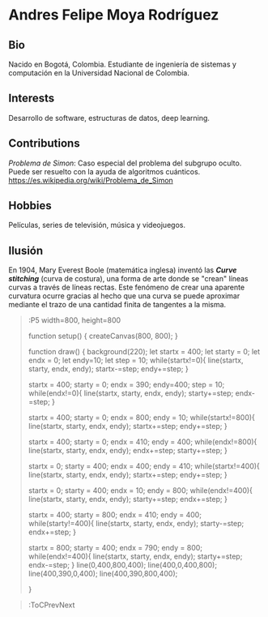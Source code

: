 # Andres Felipe Moya Rodríguez

## Bio
Nacido en Bogotá, Colombia.
Estudiante de ingeniería de sistemas y computación en la Universidad Nacional de Colombia.

## Interests

Desarrollo de software, estructuras de datos, deep learning.

## Contributions

*Problema de Simon*: Caso especial del problema del subgrupo oculto. Puede ser resuelto con la ayuda de algoritmos cuánticos.
https://es.wikipedia.org/wiki/Problema_de_Simon

## Hobbies

Películas, series de televisión, música y videojuegos.


## Ilusión

En 1904, Mary Everest Boole (matemática inglesa) inventó las ***Curve stitching*** (curva de costura), una forma de arte donde se "crean" líneas curvas a través de líneas rectas. Este fenómeno de crear una aparente curvatura ocurre gracias al hecho que una curva se puede aproximar mediante el trazo de una cantidad finita de tangentes a la misma.


> :P5 width=800, height=800
>
>function setup() {
>  createCanvas(800, 800);
>}
>
>function draw() {
>  background(220);
>  let startx = 400;
>  let starty = 0;
>  let endx = 0;
>  let endy=10;
>  let step = 10;
>  while(startx!=0){
>    line(startx, starty, endx, endy);
>    startx-=step;
>    endy+=step;
>  }
>  
>  startx = 400;
>  starty = 0;
>  endx = 390;
>  endy=400;
>  step = 10;
>  while(endx!=0){
>    line(startx, starty, endx, endy);
>    starty+=step;
>    endx-=step;
>  }
>  
>  
>  startx = 400;
>  starty = 0;
>  endx = 800;
>  endy = 10;
>  while(startx!=800){
>    line(startx, starty, endx, endy);
>    startx+=step;
>    endy+=step;
>  }
>  
>  
>  startx = 400;
>  starty = 0;
>  endx = 410;
>  endy = 400;
>  while(endx!=800){
>    line(startx, starty, endx, endy);
>    endx+=step;
>    starty+=step;
>  }
>  
>  startx = 0;
>  starty = 400;
>  endx = 400;
>  endy = 410;
>  while(startx!=400){
>    line(startx, starty, endx, endy);
>    startx+=step;
>    endy+=step;
>  }
>  
>  startx = 0;
>  starty = 400;
>  endx = 10;
>  endy = 800;
>  while(endx!=400){
>    line(startx, starty, endx, endy);
>    starty+=step;
>    endx+=step;
>  } 
>
>  startx = 400;
>  starty = 800;
>  endx = 410;
>  endy = 400;
>  while(starty!=400){
>    line(startx, starty, endx, endy);
>    starty-=step;
>    endx+=step;
>  } 
> 
>  startx = 800;
>  starty = 400;
>  endx = 790;
>  endy = 800;
>  while(endx!=400){
>    line(startx, starty, endx, endy);
>    starty+=step;
>    endx-=step;
>  }
>  line(0,400,800,400);
>  line(400,0,400,800);
>  line(400,390,0,400);
>  line(400,390,800,400);
>  
>}


> :ToCPrevNext